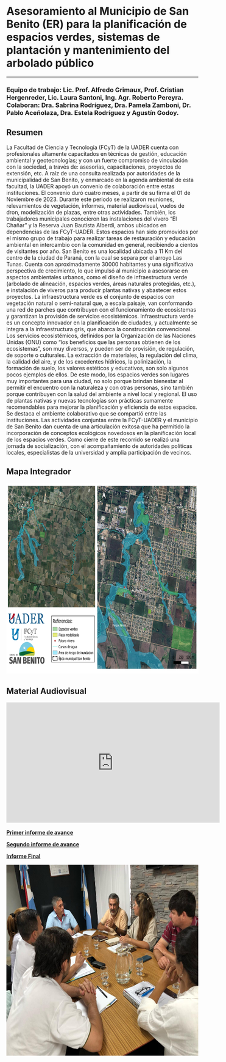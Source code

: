 # Asesoramiento al Municipio de San Benito (ER) para la planificación de espacios verdes, sistemas de plantación y mantenimiento del arbolado público
---
### **Equipo de trabajo:** Lic. Prof. Alfredo Grimaux, Prof. Cristian Hergenreder, Lic. Laura Santoni, Ing. Agr. Roberto Pereyra. Colaboran: Dra. Sabrina Rodríguez, Dra. Pamela Zamboni, Dr. Pablo Aceñolaza,  Dra. Estela Rodríguez  y Agustín Godoy.

## Resumen

La Facultad de Ciencia y Tecnología (FCyT) de la UADER cuenta con profesionales altamente capacitados en técnicas de gestión, educación ambiental y geotecnologías; y con un fuerte compromiso de vinculación con la sociedad, a través de: asesorías, capacitaciones, proyectos de extensión, etc. A raíz de una consulta realizada por autoridades de la municipalidad de San Benito, y enmarcado en la agenda ambiental de esta facultad, la UADER apoyó un convenio de colaboración entre estas instituciones. 
El convenio duró cuatro meses, a partir de su firma el 01 de Noviembre de 2023. Durante este periodo se realizaron reuniones, relevamientos de vegetación, informes, material audiovisual, vuelos de dron, modelización de plazas, entre otras actividades. También, los trabajadores municipales conocieron las instalaciones del vivero “El Chañar” y la Reserva Juan Bautista Alberdi, ambos ubicados en dependencias de las FCyT-UADER. Estos espacios han sido promovidos por el mismo grupo de trabajo para realizar tareas de restauración y educación ambiental en intercambio con la comunidad en general, recibiendo a cientos de visitantes por año. 
San Benito es una localidad ubicada a 11 Km del centro de la ciudad de Paraná, con la cual se separa por el arroyo Las Tunas. Cuenta con aproximadamente 30000 habitantes y una significativa perspectiva de crecimiento, lo que impulsó al municipio a asesorarse en aspectos ambientales urbanos, como el diseño de infraestructura verde (arbolado de alineación, espacios verdes, áreas naturales protegidas, etc.), e instalación de viveros para producir plantas nativas y abastecer estos proyectos.
La infraestructura verde es el conjunto de espacios con vegetación natural o semi-natural que, a escala paisaje, van conformando una red de parches que contribuyen con el funcionamiento de ecosistemas y garantizan la provisión de servicios ecosistémicos. Infraestructura verde es un concepto innovador en la planificación de ciudades, y actualmente se integra a la infraestructura gris, que abarca la construcción convencional.
Los servicios ecosistémicos, definidos por la Organización de las Naciones Unidas (ONU) como “los beneficios que las personas obtienen de los ecosistemas”, son muy diversos, y pueden ser de provisión, de regulación, de soporte o culturales. La extracción de materiales, la regulación del clima, la calidad del aire, y de los excedentes hídricos, la polinización, la formación de suelo, los valores estéticos y educativos, son solo algunos pocos ejemplos de ellos.
De este modo, los espacios verdes son lugares muy importantes para una ciudad, no solo porque brindan bienestar al permitir el encuentro con la naturaleza y con otras personas, sino también porque contribuyen con la salud del ambiente a nivel local y regional. El uso de plantas nativas y nuevas tecnologías son prácticas sumamente recomendables para mejorar la planificación y eficiencia de estos espacios.
Se destaca el ambiente colaborativo que se compartió entre las instituciones. Las actividades conjuntas entre la FCyT-UADER y el municipio de San Benito dan cuenta de una articulación exitosa que ha permitido la incorporación de conceptos ecológicos novedosos en la planificación local de los espacios verdes. Como cierre de este recorrido se realizó una jornada de socialización, con el acompañamiento de autoridades políticas locales, especialistas de la universidad y amplia participación de vecinos.

## Mapa Integrador 

<img src="/images/San Benito mapa.jpg" width="700" height="500" />

## Material Audiovisual 

<iframe width="560" height="315" src="https://www.youtube.com/embed/HTwwgo9o7Ms?si=k-LniCu_RZtJb2NM" title="YouTube video player" frameborder="0" allow="accelerometer; autoplay; clipboard-write; encrypted-media; gyroscope; picture-in-picture; web-share" referrerpolicy="strict-origin-when-cross-origin" allowfullscreen></iframe>


<a href="https://drive.google.com/file/d/1y3725rnHsFMU7OGkOKZJDfpdd4xXQCEk/view?usp=sharing" target="_blank" download="Primer Informe">**Primer informe de avance**</a>

<a href="https://drive.google.com/file/d/1wQWLqXIege40xjVfKpua5MNfwlTJ6u__/view?usp=sharing" target="_blank" download="Segundo Informe">**Segundo informe de avance**</a>

<a href="https://drive.google.com/file/d/1LVn_1HueopL33H2xEtibUyWUc0Laf-M5/view?usp=sharing" target="_blank" download="Informe Final">**Informe Final**</a>

 <img src="/images/imagne_SB.jpg" width="700" height="500" />